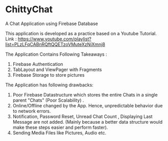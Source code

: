 # ChittyChat
A Chat Application using Firebase Database

This application is developed as a practice based on a Youtube Tutorial.
Link : https://www.youtube.com/playlist?list=PLzLFqCABnRQftQQETzoVMuteXzNiXmnj8

The Application Contains Following Takeaways :
1) Firebase Authentication
2) TabLayout and ViewPager with Fragments
3) Firebase Storage to store pictures

The Application has following drawbacks:
1) Poor Firebase Datastructure which stores the entire Chats in a single parent "Chats" (Poor Scalability) .
2) Online/Offline changed by the App. Hence, unpredictable behavior due to network errors.
3) Notification, Password Reset, Unread Chat Count , Displaying Last Message are not added. (Mainly because a better data 
structure would make these steps easier and perform faster).
4) Sending Media Files like Pictures, Audio etc.
